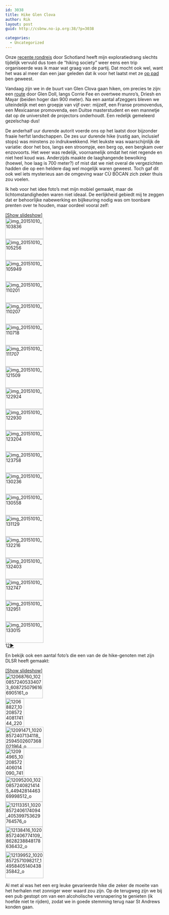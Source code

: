 ```yaml
---
id: 3038
title: Hike Glen Clova
author: Rik
layout: post
guid: http://csbnw.no-ip.org:38/?p=3038

categories:
  - Uncategorized
---
```

Onze [recente rondreis][1] door Schotland heeft mijn exploratiedrang slechts tijdelijk vervuld dus toen de &#8220;hiking society&#8221; weer eens een trip organiseerde was ik maar wat graag van de partij. Dat mocht ook wel, want het was al meer dan een jaar geleden dat ik voor het laatst met ze [op pad][2] ben geweest.

Vandaag zijn we in de buurt van Glen Clova gaan hiken, om precies te zijn: een [route][3] door Glen Doll, langs Corrie Fee en overtwee munro&#8217;s, Driesh en Mayar (beiden hoger dan 900 meter). Na een aantal afzeggers bleven we uiteindelijk met een groepje van vijf over: mijzelf, een Franse promovendus, een Mexicaanse promovenda, een Duitse masterstudent en een mannetje dat op de universiteit de projectors onderhoudt. Een redelijk gemeleerd gezelschap dus!

De anderhalf uur durende autorit voerde ons op het laatst door bijzonder fraaie herfst landschappen. De zes uur durende hike (rustig aan, inclusief stops) was minstens zo indrukwekkend. Het leukste was waarschijnlijk de variatie: door het bos, langs een stroompje, een berg op, een bergkam over enzovoorts. Het weer was redelijk, voornamelijk omdat het niet regende en niet heel koud was. Anderzijds maakte de laaghangende bewolking (hoewel, hoe laag is 700 meter?) of mist dat we niet overal de vergezichten hadden die op een heldere dag wel mogelijk waren geweest. Toch gaf dit ook wel iets mysterieus aan de omgeving waar CÙ BÒCAN zich zeker thuis zou voelen.

Ik heb voor het idee foto&#8217;s met mijn mobiel gemaakt, maar de lichtomstandigheden waren niet ideaal. De eerlijkheid gebiedt mij te zeggen dat er behoorlijke nabewerking en bijlkeuring nodig was om toonbare prenten over te houden, maar oordeel vooral zelf:  


<div
	class="ngg-galleryoverview ngg-ajax-pagination-none"
	id="ngg-gallery-41b37655c22dd2e9dda7bb9500aad798-1">
  <div class="slideshowlink">
    <a href='http://csbnw.no-ip.org:38/index.php/nggallery/slideshow?p=3038'>[Show slideshow]</a>
  </div>
  
  <!-- Thumbnails -->
  
  <div id="ngg-image-0" class="ngg-gallery-thumbnail-box" >
    <div class="ngg-gallery-thumbnail">
      <a href="http://csbnw.no-ip.org:38/wp-content/gallery/glen-clova/IMG_20151010_103836.jpg"
               title=""
               data-src="http://csbnw.no-ip.org:38/wp-content/gallery/glen-clova/IMG_20151010_103836.jpg"
               data-thumbnail="http://csbnw.no-ip.org:38/wp-content/gallery/glen-clova/thumbs/thumbs_IMG_20151010_103836.jpg"
               data-image-id="1274"
               data-title="img_20151010_103836"
               data-description=""
               class="ngg-fancybox" rel="41b37655c22dd2e9dda7bb9500aad798"> <img
                    title="img_20151010_103836"
                    alt="img_20151010_103836"
                    src="http://csbnw.no-ip.org:38/wp-content/gallery/glen-clova/thumbs/thumbs_IMG_20151010_103836.jpg"
                    width="120"
                    height="67"
                    style="max-width:none;"
 /> </a>
    </div>
  </div>
  
  <div id="ngg-image-1" class="ngg-gallery-thumbnail-box" >
    <div class="ngg-gallery-thumbnail">
      <a href="http://csbnw.no-ip.org:38/wp-content/gallery/glen-clova/IMG_20151010_105256.jpg"
               title=""
               data-src="http://csbnw.no-ip.org:38/wp-content/gallery/glen-clova/IMG_20151010_105256.jpg"
               data-thumbnail="http://csbnw.no-ip.org:38/wp-content/gallery/glen-clova/thumbs/thumbs_IMG_20151010_105256.jpg"
               data-image-id="1275"
               data-title="img_20151010_105256"
               data-description=""
               class="ngg-fancybox" rel="41b37655c22dd2e9dda7bb9500aad798"> <img
                    title="img_20151010_105256"
                    alt="img_20151010_105256"
                    src="http://csbnw.no-ip.org:38/wp-content/gallery/glen-clova/thumbs/thumbs_IMG_20151010_105256.jpg"
                    width="120"
                    height="67"
                    style="max-width:none;"
 /> </a>
    </div>
  </div>
  
  <div id="ngg-image-2" class="ngg-gallery-thumbnail-box" >
    <div class="ngg-gallery-thumbnail">
      <a href="http://csbnw.no-ip.org:38/wp-content/gallery/glen-clova/IMG_20151010_105949.jpg"
               title=""
               data-src="http://csbnw.no-ip.org:38/wp-content/gallery/glen-clova/IMG_20151010_105949.jpg"
               data-thumbnail="http://csbnw.no-ip.org:38/wp-content/gallery/glen-clova/thumbs/thumbs_IMG_20151010_105949.jpg"
               data-image-id="1276"
               data-title="img_20151010_105949"
               data-description=""
               class="ngg-fancybox" rel="41b37655c22dd2e9dda7bb9500aad798"> <img
                    title="img_20151010_105949"
                    alt="img_20151010_105949"
                    src="http://csbnw.no-ip.org:38/wp-content/gallery/glen-clova/thumbs/thumbs_IMG_20151010_105949.jpg"
                    width="120"
                    height="67"
                    style="max-width:none;"
 /> </a>
    </div>
  </div>
  
  <div id="ngg-image-3" class="ngg-gallery-thumbnail-box" >
    <div class="ngg-gallery-thumbnail">
      <a href="http://csbnw.no-ip.org:38/wp-content/gallery/glen-clova/IMG_20151010_110201.jpg"
               title=""
               data-src="http://csbnw.no-ip.org:38/wp-content/gallery/glen-clova/IMG_20151010_110201.jpg"
               data-thumbnail="http://csbnw.no-ip.org:38/wp-content/gallery/glen-clova/thumbs/thumbs_IMG_20151010_110201.jpg"
               data-image-id="1277"
               data-title="img_20151010_110201"
               data-description=""
               class="ngg-fancybox" rel="41b37655c22dd2e9dda7bb9500aad798"> <img
                    title="img_20151010_110201"
                    alt="img_20151010_110201"
                    src="http://csbnw.no-ip.org:38/wp-content/gallery/glen-clova/thumbs/thumbs_IMG_20151010_110201.jpg"
                    width="120"
                    height="67"
                    style="max-width:none;"
 /> </a>
    </div>
  </div>
  
  <div id="ngg-image-4" class="ngg-gallery-thumbnail-box" >
    <div class="ngg-gallery-thumbnail">
      <a href="http://csbnw.no-ip.org:38/wp-content/gallery/glen-clova/IMG_20151010_110207.jpg"
               title=""
               data-src="http://csbnw.no-ip.org:38/wp-content/gallery/glen-clova/IMG_20151010_110207.jpg"
               data-thumbnail="http://csbnw.no-ip.org:38/wp-content/gallery/glen-clova/thumbs/thumbs_IMG_20151010_110207.jpg"
               data-image-id="1278"
               data-title="img_20151010_110207"
               data-description=""
               class="ngg-fancybox" rel="41b37655c22dd2e9dda7bb9500aad798"> <img
                    title="img_20151010_110207"
                    alt="img_20151010_110207"
                    src="http://csbnw.no-ip.org:38/wp-content/gallery/glen-clova/thumbs/thumbs_IMG_20151010_110207.jpg"
                    width="120"
                    height="67"
                    style="max-width:none;"
 /> </a>
    </div>
  </div>
  
  <div id="ngg-image-5" class="ngg-gallery-thumbnail-box" >
    <div class="ngg-gallery-thumbnail">
      <a href="http://csbnw.no-ip.org:38/wp-content/gallery/glen-clova/IMG_20151010_110718.jpg"
               title=""
               data-src="http://csbnw.no-ip.org:38/wp-content/gallery/glen-clova/IMG_20151010_110718.jpg"
               data-thumbnail="http://csbnw.no-ip.org:38/wp-content/gallery/glen-clova/thumbs/thumbs_IMG_20151010_110718.jpg"
               data-image-id="1279"
               data-title="img_20151010_110718"
               data-description=""
               class="ngg-fancybox" rel="41b37655c22dd2e9dda7bb9500aad798"> <img
                    title="img_20151010_110718"
                    alt="img_20151010_110718"
                    src="http://csbnw.no-ip.org:38/wp-content/gallery/glen-clova/thumbs/thumbs_IMG_20151010_110718.jpg"
                    width="120"
                    height="67"
                    style="max-width:none;"
 /> </a>
    </div>
  </div>
  
  <div id="ngg-image-6" class="ngg-gallery-thumbnail-box" >
    <div class="ngg-gallery-thumbnail">
      <a href="http://csbnw.no-ip.org:38/wp-content/gallery/glen-clova/IMG_20151010_111707.jpg"
               title=""
               data-src="http://csbnw.no-ip.org:38/wp-content/gallery/glen-clova/IMG_20151010_111707.jpg"
               data-thumbnail="http://csbnw.no-ip.org:38/wp-content/gallery/glen-clova/thumbs/thumbs_IMG_20151010_111707.jpg"
               data-image-id="1280"
               data-title="img_20151010_111707"
               data-description=""
               class="ngg-fancybox" rel="41b37655c22dd2e9dda7bb9500aad798"> <img
                    title="img_20151010_111707"
                    alt="img_20151010_111707"
                    src="http://csbnw.no-ip.org:38/wp-content/gallery/glen-clova/thumbs/thumbs_IMG_20151010_111707.jpg"
                    width="120"
                    height="67"
                    style="max-width:none;"
 /> </a>
    </div>
  </div>
  
  <div id="ngg-image-7" class="ngg-gallery-thumbnail-box" >
    <div class="ngg-gallery-thumbnail">
      <a href="http://csbnw.no-ip.org:38/wp-content/gallery/glen-clova/IMG_20151010_121509.jpg"
               title=""
               data-src="http://csbnw.no-ip.org:38/wp-content/gallery/glen-clova/IMG_20151010_121509.jpg"
               data-thumbnail="http://csbnw.no-ip.org:38/wp-content/gallery/glen-clova/thumbs/thumbs_IMG_20151010_121509.jpg"
               data-image-id="1281"
               data-title="img_20151010_121509"
               data-description=""
               class="ngg-fancybox" rel="41b37655c22dd2e9dda7bb9500aad798"> <img
                    title="img_20151010_121509"
                    alt="img_20151010_121509"
                    src="http://csbnw.no-ip.org:38/wp-content/gallery/glen-clova/thumbs/thumbs_IMG_20151010_121509.jpg"
                    width="120"
                    height="67"
                    style="max-width:none;"
 /> </a>
    </div>
  </div>
  
  <div id="ngg-image-8" class="ngg-gallery-thumbnail-box" >
    <div class="ngg-gallery-thumbnail">
      <a href="http://csbnw.no-ip.org:38/wp-content/gallery/glen-clova/IMG_20151010_122924.jpg"
               title=""
               data-src="http://csbnw.no-ip.org:38/wp-content/gallery/glen-clova/IMG_20151010_122924.jpg"
               data-thumbnail="http://csbnw.no-ip.org:38/wp-content/gallery/glen-clova/thumbs/thumbs_IMG_20151010_122924.jpg"
               data-image-id="1282"
               data-title="img_20151010_122924"
               data-description=""
               class="ngg-fancybox" rel="41b37655c22dd2e9dda7bb9500aad798"> <img
                    title="img_20151010_122924"
                    alt="img_20151010_122924"
                    src="http://csbnw.no-ip.org:38/wp-content/gallery/glen-clova/thumbs/thumbs_IMG_20151010_122924.jpg"
                    width="120"
                    height="67"
                    style="max-width:none;"
 /> </a>
    </div>
  </div>
  
  <div id="ngg-image-9" class="ngg-gallery-thumbnail-box" >
    <div class="ngg-gallery-thumbnail">
      <a href="http://csbnw.no-ip.org:38/wp-content/gallery/glen-clova/IMG_20151010_122930.jpg"
               title=""
               data-src="http://csbnw.no-ip.org:38/wp-content/gallery/glen-clova/IMG_20151010_122930.jpg"
               data-thumbnail="http://csbnw.no-ip.org:38/wp-content/gallery/glen-clova/thumbs/thumbs_IMG_20151010_122930.jpg"
               data-image-id="1283"
               data-title="img_20151010_122930"
               data-description=""
               class="ngg-fancybox" rel="41b37655c22dd2e9dda7bb9500aad798"> <img
                    title="img_20151010_122930"
                    alt="img_20151010_122930"
                    src="http://csbnw.no-ip.org:38/wp-content/gallery/glen-clova/thumbs/thumbs_IMG_20151010_122930.jpg"
                    width="120"
                    height="67"
                    style="max-width:none;"
 /> </a>
    </div>
  </div>
  
  <div id="ngg-image-10" class="ngg-gallery-thumbnail-box" >
    <div class="ngg-gallery-thumbnail">
      <a href="http://csbnw.no-ip.org:38/wp-content/gallery/glen-clova/IMG_20151010_123204.jpg"
               title=""
               data-src="http://csbnw.no-ip.org:38/wp-content/gallery/glen-clova/IMG_20151010_123204.jpg"
               data-thumbnail="http://csbnw.no-ip.org:38/wp-content/gallery/glen-clova/thumbs/thumbs_IMG_20151010_123204.jpg"
               data-image-id="1284"
               data-title="img_20151010_123204"
               data-description=""
               class="ngg-fancybox" rel="41b37655c22dd2e9dda7bb9500aad798"> <img
                    title="img_20151010_123204"
                    alt="img_20151010_123204"
                    src="http://csbnw.no-ip.org:38/wp-content/gallery/glen-clova/thumbs/thumbs_IMG_20151010_123204.jpg"
                    width="120"
                    height="67"
                    style="max-width:none;"
 /> </a>
    </div>
  </div>
  
  <div id="ngg-image-11" class="ngg-gallery-thumbnail-box" >
    <div class="ngg-gallery-thumbnail">
      <a href="http://csbnw.no-ip.org:38/wp-content/gallery/glen-clova/IMG_20151010_123758.jpg"
               title=""
               data-src="http://csbnw.no-ip.org:38/wp-content/gallery/glen-clova/IMG_20151010_123758.jpg"
               data-thumbnail="http://csbnw.no-ip.org:38/wp-content/gallery/glen-clova/thumbs/thumbs_IMG_20151010_123758.jpg"
               data-image-id="1285"
               data-title="img_20151010_123758"
               data-description=""
               class="ngg-fancybox" rel="41b37655c22dd2e9dda7bb9500aad798"> <img
                    title="img_20151010_123758"
                    alt="img_20151010_123758"
                    src="http://csbnw.no-ip.org:38/wp-content/gallery/glen-clova/thumbs/thumbs_IMG_20151010_123758.jpg"
                    width="120"
                    height="67"
                    style="max-width:none;"
 /> </a>
    </div>
  </div>
  
  <div id="ngg-image-12" class="ngg-gallery-thumbnail-box" >
    <div class="ngg-gallery-thumbnail">
      <a href="http://csbnw.no-ip.org:38/wp-content/gallery/glen-clova/IMG_20151010_130236.jpg"
               title=""
               data-src="http://csbnw.no-ip.org:38/wp-content/gallery/glen-clova/IMG_20151010_130236.jpg"
               data-thumbnail="http://csbnw.no-ip.org:38/wp-content/gallery/glen-clova/thumbs/thumbs_IMG_20151010_130236.jpg"
               data-image-id="1286"
               data-title="img_20151010_130236"
               data-description=""
               class="ngg-fancybox" rel="41b37655c22dd2e9dda7bb9500aad798"> <img
                    title="img_20151010_130236"
                    alt="img_20151010_130236"
                    src="http://csbnw.no-ip.org:38/wp-content/gallery/glen-clova/thumbs/thumbs_IMG_20151010_130236.jpg"
                    width="120"
                    height="67"
                    style="max-width:none;"
 /> </a>
    </div>
  </div>
  
  <div id="ngg-image-13" class="ngg-gallery-thumbnail-box" >
    <div class="ngg-gallery-thumbnail">
      <a href="http://csbnw.no-ip.org:38/wp-content/gallery/glen-clova/IMG_20151010_130558.jpg"
               title=""
               data-src="http://csbnw.no-ip.org:38/wp-content/gallery/glen-clova/IMG_20151010_130558.jpg"
               data-thumbnail="http://csbnw.no-ip.org:38/wp-content/gallery/glen-clova/thumbs/thumbs_IMG_20151010_130558.jpg"
               data-image-id="1287"
               data-title="img_20151010_130558"
               data-description=""
               class="ngg-fancybox" rel="41b37655c22dd2e9dda7bb9500aad798"> <img
                    title="img_20151010_130558"
                    alt="img_20151010_130558"
                    src="http://csbnw.no-ip.org:38/wp-content/gallery/glen-clova/thumbs/thumbs_IMG_20151010_130558.jpg"
                    width="120"
                    height="67"
                    style="max-width:none;"
 /> </a>
    </div>
  </div>
  
  <div id="ngg-image-14" class="ngg-gallery-thumbnail-box" >
    <div class="ngg-gallery-thumbnail">
      <a href="http://csbnw.no-ip.org:38/wp-content/gallery/glen-clova/IMG_20151010_131129.jpg"
               title=""
               data-src="http://csbnw.no-ip.org:38/wp-content/gallery/glen-clova/IMG_20151010_131129.jpg"
               data-thumbnail="http://csbnw.no-ip.org:38/wp-content/gallery/glen-clova/thumbs/thumbs_IMG_20151010_131129.jpg"
               data-image-id="1288"
               data-title="img_20151010_131129"
               data-description=""
               class="ngg-fancybox" rel="41b37655c22dd2e9dda7bb9500aad798"> <img
                    title="img_20151010_131129"
                    alt="img_20151010_131129"
                    src="http://csbnw.no-ip.org:38/wp-content/gallery/glen-clova/thumbs/thumbs_IMG_20151010_131129.jpg"
                    width="120"
                    height="67"
                    style="max-width:none;"
 /> </a>
    </div>
  </div>
  
  <div id="ngg-image-15" class="ngg-gallery-thumbnail-box" >
    <div class="ngg-gallery-thumbnail">
      <a href="http://csbnw.no-ip.org:38/wp-content/gallery/glen-clova/IMG_20151010_132216.jpg"
               title=""
               data-src="http://csbnw.no-ip.org:38/wp-content/gallery/glen-clova/IMG_20151010_132216.jpg"
               data-thumbnail="http://csbnw.no-ip.org:38/wp-content/gallery/glen-clova/thumbs/thumbs_IMG_20151010_132216.jpg"
               data-image-id="1289"
               data-title="img_20151010_132216"
               data-description=""
               class="ngg-fancybox" rel="41b37655c22dd2e9dda7bb9500aad798"> <img
                    title="img_20151010_132216"
                    alt="img_20151010_132216"
                    src="http://csbnw.no-ip.org:38/wp-content/gallery/glen-clova/thumbs/thumbs_IMG_20151010_132216.jpg"
                    width="120"
                    height="67"
                    style="max-width:none;"
 /> </a>
    </div>
  </div>
  
  <div id="ngg-image-16" class="ngg-gallery-thumbnail-box" >
    <div class="ngg-gallery-thumbnail">
      <a href="http://csbnw.no-ip.org:38/wp-content/gallery/glen-clova/IMG_20151010_132403.jpg"
               title=""
               data-src="http://csbnw.no-ip.org:38/wp-content/gallery/glen-clova/IMG_20151010_132403.jpg"
               data-thumbnail="http://csbnw.no-ip.org:38/wp-content/gallery/glen-clova/thumbs/thumbs_IMG_20151010_132403.jpg"
               data-image-id="1290"
               data-title="img_20151010_132403"
               data-description=""
               class="ngg-fancybox" rel="41b37655c22dd2e9dda7bb9500aad798"> <img
                    title="img_20151010_132403"
                    alt="img_20151010_132403"
                    src="http://csbnw.no-ip.org:38/wp-content/gallery/glen-clova/thumbs/thumbs_IMG_20151010_132403.jpg"
                    width="120"
                    height="67"
                    style="max-width:none;"
 /> </a>
    </div>
  </div>
  
  <div id="ngg-image-17" class="ngg-gallery-thumbnail-box" >
    <div class="ngg-gallery-thumbnail">
      <a href="http://csbnw.no-ip.org:38/wp-content/gallery/glen-clova/IMG_20151010_132747.jpg"
               title=""
               data-src="http://csbnw.no-ip.org:38/wp-content/gallery/glen-clova/IMG_20151010_132747.jpg"
               data-thumbnail="http://csbnw.no-ip.org:38/wp-content/gallery/glen-clova/thumbs/thumbs_IMG_20151010_132747.jpg"
               data-image-id="1291"
               data-title="img_20151010_132747"
               data-description=""
               class="ngg-fancybox" rel="41b37655c22dd2e9dda7bb9500aad798"> <img
                    title="img_20151010_132747"
                    alt="img_20151010_132747"
                    src="http://csbnw.no-ip.org:38/wp-content/gallery/glen-clova/thumbs/thumbs_IMG_20151010_132747.jpg"
                    width="120"
                    height="67"
                    style="max-width:none;"
 /> </a>
    </div>
  </div>
  
  <div id="ngg-image-18" class="ngg-gallery-thumbnail-box" >
    <div class="ngg-gallery-thumbnail">
      <a href="http://csbnw.no-ip.org:38/wp-content/gallery/glen-clova/IMG_20151010_132951.jpg"
               title=""
               data-src="http://csbnw.no-ip.org:38/wp-content/gallery/glen-clova/IMG_20151010_132951.jpg"
               data-thumbnail="http://csbnw.no-ip.org:38/wp-content/gallery/glen-clova/thumbs/thumbs_IMG_20151010_132951.jpg"
               data-image-id="1292"
               data-title="img_20151010_132951"
               data-description=""
               class="ngg-fancybox" rel="41b37655c22dd2e9dda7bb9500aad798"> <img
                    title="img_20151010_132951"
                    alt="img_20151010_132951"
                    src="http://csbnw.no-ip.org:38/wp-content/gallery/glen-clova/thumbs/thumbs_IMG_20151010_132951.jpg"
                    width="120"
                    height="67"
                    style="max-width:none;"
 /> </a>
    </div>
  </div>
  
  <div id="ngg-image-19" class="ngg-gallery-thumbnail-box" >
    <div class="ngg-gallery-thumbnail">
      <a href="http://csbnw.no-ip.org:38/wp-content/gallery/glen-clova/IMG_20151010_133015.jpg"
               title=""
               data-src="http://csbnw.no-ip.org:38/wp-content/gallery/glen-clova/IMG_20151010_133015.jpg"
               data-thumbnail="http://csbnw.no-ip.org:38/wp-content/gallery/glen-clova/thumbs/thumbs_IMG_20151010_133015.jpg"
               data-image-id="1293"
               data-title="img_20151010_133015"
               data-description=""
               class="ngg-fancybox" rel="41b37655c22dd2e9dda7bb9500aad798"> <img
                    title="img_20151010_133015"
                    alt="img_20151010_133015"
                    src="http://csbnw.no-ip.org:38/wp-content/gallery/glen-clova/thumbs/thumbs_IMG_20151010_133015.jpg"
                    width="120"
                    height="67"
                    style="max-width:none;"
 /> </a>
    </div>
  </div>
  
  <!-- Pagination -->
  
  <div class='ngg-navigation'>
    <span class="current">1</span><a class="page-numbers" data-pageid="2" href="http://csbnw.no-ip.org:38/index.php/nggallery/page/2?p=3038">2</a><a class="next" data-pageid="2" id="ngg-next-2" href="http://csbnw.no-ip.org:38/index.php/nggallery/page/2?p=3038">&#9658;</a>
  </div>
</div>

En bekijk ook een aantal foto&#8217;s die een van de de hike-genoten met zijn DLSR heeft gemaakt:  


<div
	class="ngg-galleryoverview ngg-ajax-pagination-none"
	id="ngg-gallery-62225b4ddc9850eaa0e3959fd7570931-1">
  <div class="slideshowlink">
    <a href='http://csbnw.no-ip.org:38/index.php/nggallery/slideshow?p=3038'>[Show slideshow]</a>
  </div>
  
  <!-- Thumbnails -->
  
  <div id="ngg-image-0" class="ngg-gallery-thumbnail-box" >
    <div class="ngg-gallery-thumbnail">
      <a href="http://csbnw.no-ip.org:38/wp-content/gallery/glen-clova-david/12068760_10208572405334073_6087250796166905161_o.jpg"
               title=""
               data-src="http://csbnw.no-ip.org:38/wp-content/gallery/glen-clova-david/12068760_10208572405334073_6087250796166905161_o.jpg"
               data-thumbnail="http://csbnw.no-ip.org:38/wp-content/gallery/glen-clova-david/thumbs/thumbs_12068760_10208572405334073_6087250796166905161_o.jpg"
               data-image-id="1310"
               data-title="12068760_10208572405334073_6087250796166905161_o"
               data-description=""
               class="ngg-fancybox" rel="62225b4ddc9850eaa0e3959fd7570931"> <img
                    title="12068760_10208572405334073_6087250796166905161_o"
                    alt="12068760_10208572405334073_6087250796166905161_o"
                    src="http://csbnw.no-ip.org:38/wp-content/gallery/glen-clova-david/thumbs/thumbs_12068760_10208572405334073_6087250796166905161_o.jpg"
                    width="118"
                    height="79"
                    style="max-width:none;"
 /> </a>
    </div>
  </div>
  
  <div id="ngg-image-1" class="ngg-gallery-thumbnail-box" >
    <div class="ngg-gallery-thumbnail">
      <a href="http://csbnw.no-ip.org:38/wp-content/gallery/glen-clova-david/12068827_10208572408174144_2208095789580445463_o.jpg"
               title=""
               data-src="http://csbnw.no-ip.org:38/wp-content/gallery/glen-clova-david/12068827_10208572408174144_2208095789580445463_o.jpg"
               data-thumbnail="http://csbnw.no-ip.org:38/wp-content/gallery/glen-clova-david/thumbs/thumbs_12068827_10208572408174144_2208095789580445463_o.jpg"
               data-image-id="1311"
               data-title="12068827_10208572408174144_2208095789580445463_o"
               data-description=""
               class="ngg-fancybox" rel="62225b4ddc9850eaa0e3959fd7570931"> <img
                    title="12068827_10208572408174144_2208095789580445463_o"
                    alt="12068827_10208572408174144_2208095789580445463_o"
                    src="http://csbnw.no-ip.org:38/wp-content/gallery/glen-clova-david/thumbs/thumbs_12068827_10208572408174144_2208095789580445463_o.jpg"
                    width="59"
                    height="90"
                    style="max-width:none;"
 /> </a>
    </div>
  </div>
  
  <div id="ngg-image-2" class="ngg-gallery-thumbnail-box" >
    <div class="ngg-gallery-thumbnail">
      <a href="http://csbnw.no-ip.org:38/wp-content/gallery/glen-clova-david/12091471_10208572407134118_2594502607368021964_o.jpg"
               title=""
               data-src="http://csbnw.no-ip.org:38/wp-content/gallery/glen-clova-david/12091471_10208572407134118_2594502607368021964_o.jpg"
               data-thumbnail="http://csbnw.no-ip.org:38/wp-content/gallery/glen-clova-david/thumbs/thumbs_12091471_10208572407134118_2594502607368021964_o.jpg"
               data-image-id="1312"
               data-title="12091471_10208572407134118_2594502607368021964_o"
               data-description=""
               class="ngg-fancybox" rel="62225b4ddc9850eaa0e3959fd7570931"> <img
                    title="12091471_10208572407134118_2594502607368021964_o"
                    alt="12091471_10208572407134118_2594502607368021964_o"
                    src="http://csbnw.no-ip.org:38/wp-content/gallery/glen-clova-david/thumbs/thumbs_12091471_10208572407134118_2594502607368021964_o.jpg"
                    width="120"
                    height="67"
                    style="max-width:none;"
 /> </a>
    </div>
  </div>
  
  <div id="ngg-image-3" class="ngg-gallery-thumbnail-box" >
    <div class="ngg-gallery-thumbnail">
      <a href="http://csbnw.no-ip.org:38/wp-content/gallery/glen-clova-david/12094965_10208572406014090_7417930256676720204_o.jpg"
               title=""
               data-src="http://csbnw.no-ip.org:38/wp-content/gallery/glen-clova-david/12094965_10208572406014090_7417930256676720204_o.jpg"
               data-thumbnail="http://csbnw.no-ip.org:38/wp-content/gallery/glen-clova-david/thumbs/thumbs_12094965_10208572406014090_7417930256676720204_o.jpg"
               data-image-id="1313"
               data-title="12094965_10208572406014090_7417930256676720204_o"
               data-description=""
               class="ngg-fancybox" rel="62225b4ddc9850eaa0e3959fd7570931"> <img
                    title="12094965_10208572406014090_7417930256676720204_o"
                    alt="12094965_10208572406014090_7417930256676720204_o"
                    src="http://csbnw.no-ip.org:38/wp-content/gallery/glen-clova-david/thumbs/thumbs_12094965_10208572406014090_7417930256676720204_o.jpg"
                    width="59"
                    height="90"
                    style="max-width:none;"
 /> </a>
    </div>
  </div>
  
  <div id="ngg-image-4" class="ngg-gallery-thumbnail-box" >
    <div class="ngg-gallery-thumbnail">
      <a href="http://csbnw.no-ip.org:38/wp-content/gallery/glen-clova-david/12095200_10208572408214145_4494281446369998512_o.jpg"
               title=""
               data-src="http://csbnw.no-ip.org:38/wp-content/gallery/glen-clova-david/12095200_10208572408214145_4494281446369998512_o.jpg"
               data-thumbnail="http://csbnw.no-ip.org:38/wp-content/gallery/glen-clova-david/thumbs/thumbs_12095200_10208572408214145_4494281446369998512_o.jpg"
               data-image-id="1314"
               data-title="12095200_10208572408214145_4494281446369998512_o"
               data-description=""
               class="ngg-fancybox" rel="62225b4ddc9850eaa0e3959fd7570931"> <img
                    title="12095200_10208572408214145_4494281446369998512_o"
                    alt="12095200_10208572408214145_4494281446369998512_o"
                    src="http://csbnw.no-ip.org:38/wp-content/gallery/glen-clova-david/thumbs/thumbs_12095200_10208572408214145_4494281446369998512_o.jpg"
                    width="118"
                    height="79"
                    style="max-width:none;"
 /> </a>
    </div>
  </div>
  
  <div id="ngg-image-5" class="ngg-gallery-thumbnail-box" >
    <div class="ngg-gallery-thumbnail">
      <a href="http://csbnw.no-ip.org:38/wp-content/gallery/glen-clova-david/12113351_10208572406174094_405399753629764576_o.jpg"
               title=""
               data-src="http://csbnw.no-ip.org:38/wp-content/gallery/glen-clova-david/12113351_10208572406174094_405399753629764576_o.jpg"
               data-thumbnail="http://csbnw.no-ip.org:38/wp-content/gallery/glen-clova-david/thumbs/thumbs_12113351_10208572406174094_405399753629764576_o.jpg"
               data-image-id="1315"
               data-title="12113351_10208572406174094_405399753629764576_o"
               data-description=""
               class="ngg-fancybox" rel="62225b4ddc9850eaa0e3959fd7570931"> <img
                    title="12113351_10208572406174094_405399753629764576_o"
                    alt="12113351_10208572406174094_405399753629764576_o"
                    src="http://csbnw.no-ip.org:38/wp-content/gallery/glen-clova-david/thumbs/thumbs_12113351_10208572406174094_405399753629764576_o.jpg"
                    width="118"
                    height="79"
                    style="max-width:none;"
 /> </a>
    </div>
  </div>
  
  <div id="ngg-image-6" class="ngg-gallery-thumbnail-box" >
    <div class="ngg-gallery-thumbnail">
      <a href="http://csbnw.no-ip.org:38/wp-content/gallery/glen-clova-david/12138416_10208572406774109_8628238848178636432_o.jpg"
               title=""
               data-src="http://csbnw.no-ip.org:38/wp-content/gallery/glen-clova-david/12138416_10208572406774109_8628238848178636432_o.jpg"
               data-thumbnail="http://csbnw.no-ip.org:38/wp-content/gallery/glen-clova-david/thumbs/thumbs_12138416_10208572406774109_8628238848178636432_o.jpg"
               data-image-id="1316"
               data-title="12138416_10208572406774109_8628238848178636432_o"
               data-description=""
               class="ngg-fancybox" rel="62225b4ddc9850eaa0e3959fd7570931"> <img
                    title="12138416_10208572406774109_8628238848178636432_o"
                    alt="12138416_10208572406774109_8628238848178636432_o"
                    src="http://csbnw.no-ip.org:38/wp-content/gallery/glen-clova-david/thumbs/thumbs_12138416_10208572406774109_8628238848178636432_o.jpg"
                    width="118"
                    height="79"
                    style="max-width:none;"
 /> </a>
    </div>
  </div>
  
  <div id="ngg-image-7" class="ngg-gallery-thumbnail-box" >
    <div class="ngg-gallery-thumbnail">
      <a href="http://csbnw.no-ip.org:38/wp-content/gallery/glen-clova-david/12139952_10208572571098217_1495840514043835842_o.jpg"
               title=""
               data-src="http://csbnw.no-ip.org:38/wp-content/gallery/glen-clova-david/12139952_10208572571098217_1495840514043835842_o.jpg"
               data-thumbnail="http://csbnw.no-ip.org:38/wp-content/gallery/glen-clova-david/thumbs/thumbs_12139952_10208572571098217_1495840514043835842_o.jpg"
               data-image-id="1317"
               data-title="12139952_10208572571098217_1495840514043835842_o"
               data-description=""
               class="ngg-fancybox" rel="62225b4ddc9850eaa0e3959fd7570931"> <img
                    title="12139952_10208572571098217_1495840514043835842_o"
                    alt="12139952_10208572571098217_1495840514043835842_o"
                    src="http://csbnw.no-ip.org:38/wp-content/gallery/glen-clova-david/thumbs/thumbs_12139952_10208572571098217_1495840514043835842_o.jpg"
                    width="120"
                    height="83"
                    style="max-width:none;"
 /> </a>
    </div>
  </div>
  
  <!-- Pagination -->
  
  <div class='ngg-clear'>
  </div>
</div>

Al met al was het een erg leuke gevarieerde hike die zeker de moeite van het herhalen met zonniger weer waard zou zijn. Op de terugweg zijn we bij een pub gestopt om van een alcoholische versnapering te genieten (ik hoefde niet te rijden), zodat we in goede stemming terug naar St Andrews konden gaan.

 [1]: /?p=3009 "Autumn Holidays"
 [2]: /?ai1ec_event=hike-blair-athol "Hike Blair Atholl"
 [3]: http://www.walkhighlands.co.uk/angus/mayar-driesh.shtml